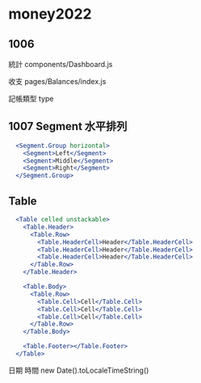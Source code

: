# money2022

## 1006
統計
components/Dashboard.js

收支
pages/Balances/index.js

記帳類型 type


## 1007 Segment 水平排列
```jsx
  <Segment.Group horizontal>
    <Segment>Left</Segment>
    <Segment>Middle</Segment>
    <Segment>Right</Segment>
  </Segment.Group>
```  

## Table

```jsx
  <Table celled unstackable>
    <Table.Header>
      <Table.Row>
        <Table.HeaderCell>Header</Table.HeaderCell>
        <Table.HeaderCell>Header</Table.HeaderCell>
        <Table.HeaderCell>Header</Table.HeaderCell>
      </Table.Row>
    </Table.Header>

    <Table.Body>
      <Table.Row>
        <Table.Cell>Cell</Table.Cell>
        <Table.Cell>Cell</Table.Cell>
        <Table.Cell>Cell</Table.Cell>
      </Table.Row>      
    </Table.Body>

    <Table.Footer></Table.Footer>
  </Table>  
``` 


日期
時間
new Date().toLocaleTimeString()